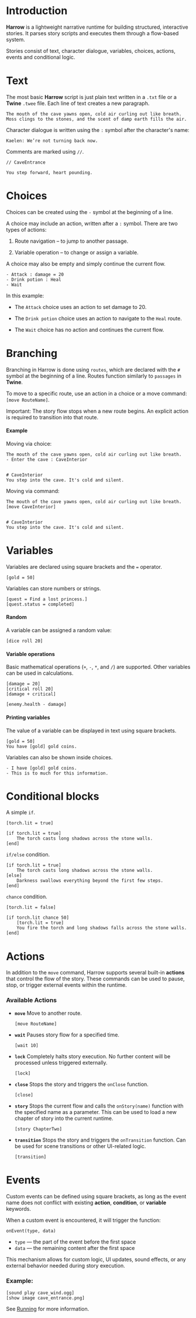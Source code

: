 # Introduction

**Harrow** is a lightweight narrative runtime for building structured, interactive stories. It parses story scripts and executes them through a flow-based system.

Stories consist of text, character dialogue, variables, choices, actions, events and conditional logic.



# Text

The most basic **Harrow** script is just plain text written in a `.txt` file or a **Twine** `.twee` file. Each line of text creates a new paragraph.

```
The mouth of the cave yawns open, cold air curling out like breath. 
Moss clings to the stones, and the scent of damp earth fills the air.
```

Character dialogue is written using the `:` symbol after the character's name:

```
Kaelen: We’re not turning back now.
```

Comments are marked using `//`.

```
// CaveEntrance

You step forward, heart pounding.
```



# Choices

Choices can be created using the `-` symbol at the beginning of a line.

A choice may include an action, written after a `:` symbol.
There are two types of actions:

1. Route navigation – to jump to another passage.

2. Variable operation – to change or assign a variable.

A choice may also be empty and simply continue the current flow.

```
- Attack : damage = 20
- Drink potion : Heal
- Wait
```

In this example:

- The `Attack` choice uses an action to set damage to 20.

- The `Drink potion` choice uses an action to navigate to the `Heal` route.

- The `Wait` choice has no action and continues the current flow.



# Branching

Branching in Harrow is done using `routes`, which are declared with the `#` symbol at the beginning of a line.
Routes function similarly to `passages` in **Twine**.

To move to a specific route, use an action in a choice or a move command:
`[move RouteName]`.

Important: The story flow stops when a new route begins.
An explicit action is required to transition into that route.

#### Example

Moving via choice:

```
The mouth of the cave yawns open, cold air curling out like breath.
- Enter the cave : CaveInterior


# CaveInterior
You step into the cave. It's cold and silent.
```

Moving via command:

```
The mouth of the cave yawns open, cold air curling out like breath.
[move CaveInterior]


# CaveInterior
You step into the cave. It's cold and silent.
```



# Variables

Variables are declared using square brackets and the `=` operator.

```
[gold = 50]
```

Variables can store numbers or strings.

```
[quest = Find a lost princess.]
[quest.status = completed]
```


#### Random

A variable can be assigned a random value:

```
[dice roll 20]
```


#### Variable operations

Basic mathematical operations (`+`, `-`, `*`, and `/`) are supported. Other variables can be used in calculations.

```
[damage = 20]
[critical roll 20]
[damage + critical]

[enemy.health - damage]
```


#### Printing variables

The value of a variable can be displayed in text using square brackets.

```
[gold = 50]
You have [gold] gold coins.
```

Variables can also be shown inside choices.

```
- I have [gold] gold coins.
- This is to much for this information.
```



# Conditional blocks

A simple `if`.

```
[torch.lit = true]

[if torch.lit = true]
    The torch casts long shadows across the stone walls.
[end]
```

`if/else` condition.

```
[if torch.lit = true]
    The torch casts long shadows across the stone walls.
[else]
    Darkness swallows everything beyond the first few steps.
[end]
```

`chance` condition.

```
[torch.lit = false]

[if torch.lit chance 50]
    [torch.lit = true]
    You fire the torch and long shadows falls across the stone walls.
[end]
```


# Actions

In addition to the `move` command, Harrow supports several built-in **actions** that control the flow of the story. These commands can be used to pause, stop, or trigger external events within the runtime.

### Available Actions

* **`move`**
  Move to another route.

  ```
  [move RouteName]
  ```

* **`wait`**
  Pauses story flow for a specified time.

  ```
  [wait 10]
  ```

* **`lock`**
  Completely halts story execution. No further content will be processed unless triggered externally.

  ```
  [lock]
  ```

* **`close`**
  Stops the story and triggers the `onClose` function.

  ```
  [close]
  ```

* **`story`**
  Stops the current flow and calls the `onStory(name)` function with the specified name as a parameter.
  This can be used to load a new chapter of story into the current runtime.

  ```
  [story ChapterTwo]
  ```

* **`transition`**
  Stops the story and triggers the `onTransition` function.
  Can be used for scene transitions or other UI-related logic.

  ```
  [transition]
  ```



# Events

Custom events can be defined using square brackets, as long as the event name does not conflict with existing **action**, **condition**, or **variable** keywords.

When a custom event is encountered, it will trigger the function:

```
onEvent(type, data)
```

* `type` — the part of the event before the first space
* `data` — the remaining content after the first space

This mechanism allows for custom logic, UI updates, sound effects, or any external behavior needed during story execution.

### Example:

```
[sound play cave_wind.ogg]
[show image cave_entrance.png]
```

See [Running](Running.md) for more information.
